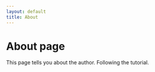 ```yaml
---
layout: default
title: About
---
```

# About page

This page tells you about the author.
Following the tutorial.
